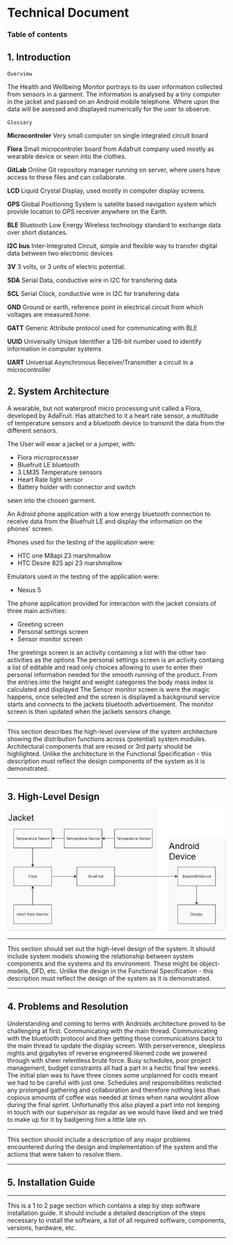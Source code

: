 # Technical Document

 

### Table of contents

## 1. Introduction

    Overview
    
The Health and Wellbeing Monitor portrays to its user information collected from sensors in a garment. The information is analysed by a tiny computer in the jacket and passed on an Android mobile telephone. Where upon the data will be asessed and displayed numerically for the user to observe.

    Glossary

**Microcontroler**
Very small computer on single integrated circuit board

**Flora**
Small microcontroler board from Adafruit company used mostly as wearable device or sewn into the clothes.

**GitLab**
Online Git repository manager running on server, where users have access to these files and can collaborate.

**LCD**
Liquid Crystal Display, used mostly in computer display screens.

**GPS**
Global Positioning System is satelite based navigation system which provide location to GPS receiver anywhere on the Earth.

**BLE**
Bluetooth Low Energy Wireless technology standard to exchange data over short distances.

**I2C bus**
Inter-Integrated Circuit, simple and flexible way to transfer digital data between two electronic devices

**3V**
3 volts, or 3 units of electric potential.

**SDA**
Serial Data, conductive wire in I2C for transfering data

**SCL**
Serial Clock, conductive wire in I2C for transfering data

**GND**
Ground or earth, reference point in electrical circuit from which voltages are measured.hone.

**GATT**
Generic Attribute protocol used for communicating with BLE

**UUID**
Universally Unique Identifier a 126-bit number used to identify information in computer systems

**UART**
Universal Asynchronous Receiver/Transmitter a circuit in a microcontroller




## 2. System Architecture

A wearable, but not waterproof micro processing unit called a Flora, developed by AdaFruit. Has attatched to it a heart rate sensor, a multitude of temperature sensors and a bluetooth device to transmit the data from the different sensors.

The User will wear a jacket or a jumper, with:
 - Flora microprocesser
 - Bluefruit LE bluetooth
 - 3 LM35 Temperature sensors
 - Heart Rate light sensor
 - Battery holder with connector and switch

sewn into the chosen garment.

An Adroid phone application with a low energy bluetooth connection to receive data from the Bluefruit LE and display the information on the phones' screen.

Phones used for the testing of the application were:

- HTC one M8api 23 marshmallow
- HTC Desire 825 api 23 marshmallow

Emulators used in the testing of the application were:

- Nexus 5

The phone application provided for interaction with the jacket consists of three main activities:

- Greeting screen
- Personal settings screen
- Sensor monitor screen

The greetings screen is an activity containing a list with the other two activities as the options
The personal settings screen is an activity containg a list of editable and read only choices allowing to user to enter their personal information needed for the smooth running of the product.
From the entries into the height and weight categories the body mass index is calculated and displayed
The Sensor monitor screen is were the magic happens, once selected and the screen is displayed a background service starts and connects to the jackets bluetooth advertisement.
The monitor screen is then updated when the jackets sensors change.

***
This section describes the high-level overview of the system architecture showing the distribution functions across (potential) system modules. Architectural components that are reused or 3rd party should be highlighted. Unlike the architecture in the Functional Specification - this description must reflect the design components of the system as it is demonstrated.
***



## 3. High-Level Design

![](img/ts_context.png "Context diagram")

***
This section should set out the high-level design of the system. It should include system models showing the relationship between system components and the systems and its environment. These might be object-models, DFD, etc. Unlike the design in the Functional Specification - this description must reflect the design of the system as it is demonstrated.
***
## 4. Problems and Resolution

Understanding and coming to terms with Androids architecture proved to be challenging at first.
Communicating with the main thread.
Communicating with the bluetooth protocol and then getting those communications back to the main thread to update the display screen.
With perserverence, sleepless nights and gigabytes of reverse engineered likened code we powered through with sheer relentless brute force.
Busy schedules, poor project management, budget constraints all had a part in a hectic final few weeks. The initial plan was to have three clones some unplanned for costs meant we had to be careful with just one.
Schedules and responsibilities resticted any prolonged gathering and collaboration and therefore nothing less than copious amounts of coffee was needed at times when nana wouldnt allow during the final sprint. Unfortunatly this also played a part into not keeping in touch with our supervisor as regular as we would have liked and we tried to make up for it by badgering him a little late on.


***
This section should include a description of any major problems encountered during the design and implementation of the system and the actions that were taken to resolve them.
***

## 5. Installation Guide

***
This is a 1 to 2 page section which contains a step by step software installation guide. It should include a detailed description of the steps necessary to install the software, a list of all required software, components, versions, hardware, etc.
***